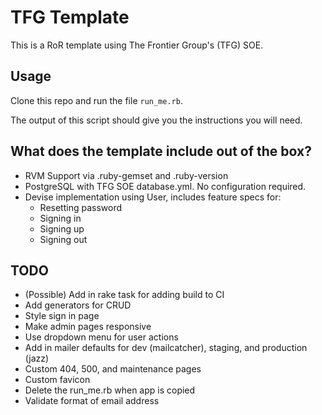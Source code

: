 # TFG Template

This is a RoR template using The Frontier Group's (TFG) SOE.

## Usage

Clone this repo and run the file `run_me.rb`.

The output of this script should give you the instructions you will need.

## What does the template include out of the box?

- RVM Support via .ruby-gemset and .ruby-version
- PostgreSQL with TFG SOE database.yml. No configuration required.
- Devise implementation using User, includes feature specs for:
  - Resetting password
  - Signing in
  - Signing up
  - Signing out

## TODO

- (Possible) Add in rake task for adding build to CI
- Add generators for CRUD
- Style sign in page
- Make admin pages responsive
- Use dropdown menu for user actions
- Add in mailer defaults for dev (mailcatcher), staging, and production (jazz)
- Custom 404, 500, and maintenance pages
- Custom favicon
- Delete the run_me.rb when app is copied
- Validate format of email address